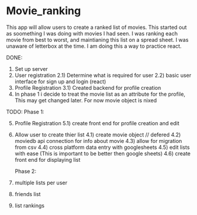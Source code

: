 # Movie_ranking

This app will allow users to create a ranked list of movies.
This started out as soomething I was doing with movies I had seen.
I was ranking each movie from best to worst, and maintianing this list on a spread sheet.
I was unaware of letterbox at the time.
I am doing this a way to practice react.

DONE:

1. Set up server
2. User registration
   2.1) Determine what is required for user
   2.2) basic user interface for sign up and login (react)
3. Profile Registration
   3.1) Created backend for profile creation
4. In phase 1 i decide to treat the movie list as an attribute for the profile, This may get changed later. For now movie object is nixed

TODO:
Phase 1:

5. Profile Registration
   5.1) create front end for profile creation and edit
6. Allow user to create thier list
   4.1) create movie object // defered
   4.2) moviedb api connection for info about movie
   4.3) allow for migration from csv
   4.4) cross platform data entry with googlesheets
   4.5) edit lists with ease (This is important to be better then google sheets)
   4.6) create front end for displaying list

   Phase 2:

7. multiple lists per user
8. friends list
9. list rankings

